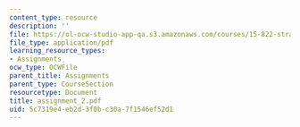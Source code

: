 ```yaml
---
content_type: resource
description: ''
file: https://ol-ocw-studio-app-qa.s3.amazonaws.com/courses/15-822-strategic-marketing-measurement-fall-2002/5c7319e4eb2d3f0bc30a7f1546ef52d1_assignment_2.pdf
file_type: application/pdf
learning_resource_types:
- Assignments
ocw_type: OCWFile
parent_title: Assignments
parent_type: CourseSection
resourcetype: Document
title: assignment_2.pdf
uid: 5c7319e4-eb2d-3f0b-c30a-7f1546ef52d1
---
```

